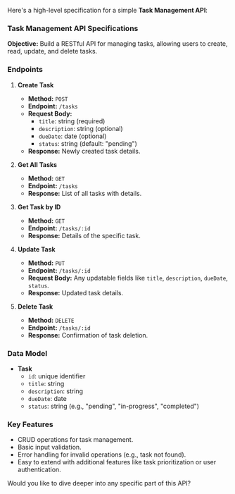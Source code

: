 Here's a high-level specification for a simple **Task Management API**:

### Task Management API Specifications

**Objective:** Build a RESTful API for managing tasks, allowing users to create, read, update, and delete tasks.

### Endpoints

1. **Create Task**
   - **Method:** `POST`
   - **Endpoint:** `/tasks`
   - **Request Body:**
     - `title`: string (required)
     - `description`: string (optional)
     - `dueDate`: date (optional)
     - `status`: string (default: "pending")
   - **Response:** Newly created task details.

2. **Get All Tasks**
   - **Method:** `GET`
   - **Endpoint:** `/tasks`
   - **Response:** List of all tasks with details.

3. **Get Task by ID**
   - **Method:** `GET`
   - **Endpoint:** `/tasks/:id`
   - **Response:** Details of the specific task.

4. **Update Task**
   - **Method:** `PUT`
   - **Endpoint:** `/tasks/:id`
   - **Request Body:** Any updatable fields like `title`, `description`, `dueDate`, `status`.
   - **Response:** Updated task details.

5. **Delete Task**
   - **Method:** `DELETE`
   - **Endpoint:** `/tasks/:id`
   - **Response:** Confirmation of task deletion.

### Data Model

- **Task**
  - `id`: unique identifier
  - `title`: string
  - `description`: string
  - `dueDate`: date
  - `status`: string (e.g., "pending", "in-progress", "completed")

### Key Features

- CRUD operations for task management.
- Basic input validation.
- Error handling for invalid operations (e.g., task not found).
- Easy to extend with additional features like task prioritization or user authentication.

Would you like to dive deeper into any specific part of this API?